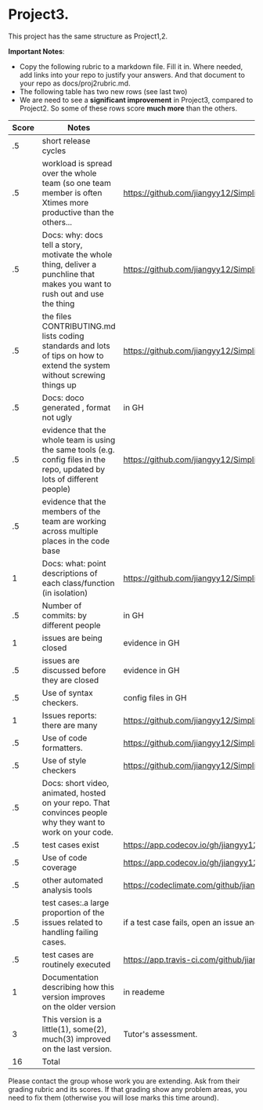 # Project3.

This project has the same structure as Project1,2. 

**Important Notes**: 
- Copy the following rubric to a markdown file. Fill it in. Where needed, add links into your repo to justify your answers. And that document to your repo as docs/proj2rubric.md.
- The following table has two new rows (see last two)
- We are need to see a  **significant improvement** in Project3, compared to Project2. So some of these rows score **much more** than the others.

|Score|Notes| Evidence|
|-|-----|---------|
|.5| short release cycles||
|.5| workload is spread over the whole team (so one team member is often Xtimes more productive than the others...|https://github.com/jiangyy12/Simplii/pulse|
|.5|Docs: why: docs tell a story, motivate the whole thing, deliver a punchline that makes you want to rush out and use the thing | https://github.com/jiangyy12/Simplii/blob/main/docs/Phase%203/Why%20Simplii.md |
|.5|the files CONTRIBUTING.md lists coding standards and lots of tips on how to extend the system without screwing things up  |https://github.com/jiangyy12/Simplii/blob/main/CONTRIBUTING.md|
|.5|Docs: doco generated , format not ugly  | in GH|
|.5|evidence that the whole team is using the same tools (e.g. config files in the repo, updated by lots of different people) | https://github.com/jiangyy12/Simplii/blob/main/requirements.txt |
|.5|evidence that the members of the team are working across multiple places in the code base | |
|1|Docs: what: point descriptions of each class/function (in isolation)  |https://github.com/jiangyy12/Simplii/blob/main/docs/Phase%203/API_instruction.md|
|.5|Number of commits: by different people  | in GH|
|1|issues are being closed | evidence in GH|
|.5|issues are discussed before they are closed | evidence in GH|
|.5|Use of syntax checkers. |config files in GH |
|1|Issues reports: there are many  | https://github.com/jiangyy12/Simplii/issues |
|.5|Use of code formatters. |https://github.com/jiangyy12/Simplii/blob/main/.pylintrc|
|.5|Use of style checkers | https://github.com/jiangyy12/Simplii/blob/main/.pylintrc|
|.5|Docs: short video, animated, hosted on your repo. That convinces people why they want to work on your code. ||
|.5|test cases exist  | https://app.codecov.io/gh/jiangyy12/Simplii |
|.5|Use of code coverage  | https://app.codecov.io/gh/jiangyy12/Simplii |
|.5|other automated analysis tools  |https://codeclimate.com/github/jiangyy12/Simplii|
|.5|test cases:.a large proportion of the issues related to handling failing cases. | if a test case fails, open an issue and fix it|
|.5|test cases are routinely executed | https://app.travis-ci.com/github/jiangyy12/Simplii |
|1|Documentation describing how this version improves on the older version|in reademe|
|3|This version is a little(1), some(2), much(3) improved on the last version.|Tutor's assessment.|
|16| Total||


Please contact the group whose work you are extending. Ask from their grading rubric and its scores.
If that grading show any problem areas, you need to fix them (otherwise you will lose marks this time around).
